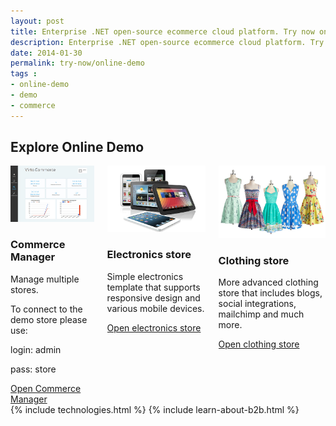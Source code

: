```yaml
---
layout: post
title: Enterprise .NET open-source ecommerce cloud platform. Try now online demo
description: Enterprise .NET open-source ecommerce cloud platform. Try now online demo
date: 2014-01-30
permalink: try-now/online-demo
tags : 
- online-demo
- demo
- commerce
---
```

<article role="main" class="main">
	<div class="responsive">
		<h1 class="title">Explore Online Demo</h1>
		<div class="columns three">
			<div class="column">
				<div class="block">
					<div class="img-300">
						<a href="http://demo.virtocommerce.com/admin" target="_blank" rel="nofollow"><img alt="Virto Commerce manager" src="assets/images/demo/admin-dashboard.jpg" class="border"></a>
					</div>
					<h3>Commerce Manager</h3>
					<p class="text">Manage multiple stores.</p>
					<p class="text">To connect to the demo store please use:</p>
					<p class="text">login: admin</p>
					<p class="text">pass: store</p>
					<a class="button fill" target="_blank"  href="http://demo.virtocommerce.com/admin" rel="nofollow">Open Commerce Manager</a>
				</div>
			</div>
			<div class="column">
				<div class="block">
					<div class="img-300">
						<a target="_blank" href="http://demo.virtocommerce.com/electronics" rel="nofollow"><img alt="Virto Commerce frontend accelerator" src="assets/images/demo/frontend-electronics.jpg" class="border"></a>
					</div>
					<h3>Electronics store</h3>
					<p class="text">Simple electronics template that supports responsive design and various mobile devices.</p>
					<a class="button fill" target="_blank" href="http://demo.virtocommerce.com/electronics" rel="nofollow">Open electronics store</a>
				</div>
			</div>
			<div class="column">
				<div class="block">
					<div class="img-300">
						<a target="_blank" href="http://demo.virtocommerce.com/clothing" rel="nofollow"><img alt="Virto Commerce frontend accelerator" src="assets/images/demo/frontend-clothing.jpg" class="border"></a>
					</div>
					<h3>Clothing store</h3>
					<p class="text">More advanced clothing store that includes blogs, social integrations, mailchimp and much more.</p>
					<a class="button fill" target="_blank" href="http://demo.virtocommerce.com/clothing" rel="nofollow">Open clothing store</a>
				</div>
			</div>
		</div>
	</div>
	{% include technologies.html %}
	{% include learn-about-b2b.html %}
</article>
